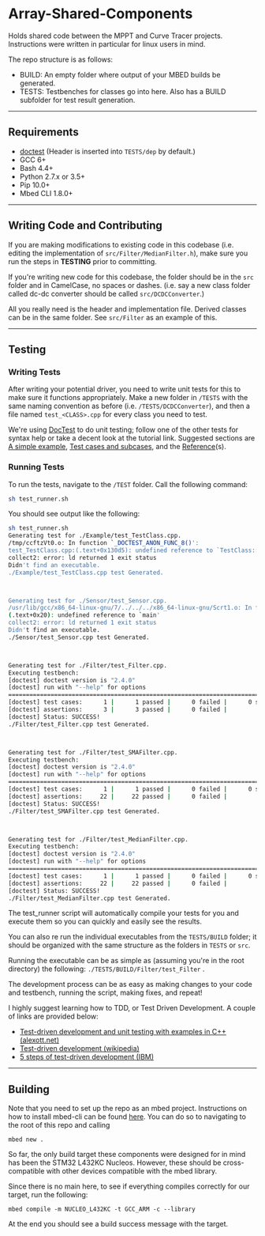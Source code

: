 # Array-Shared-Components

Holds shared code between the MPPT and Curve Tracer projects.
Instructions were written in particular for linux users in mind.

The repo structure is as follows:

- BUILD: An empty folder where output of your MBED builds be generated.
- TESTS: Testbenches for classes go into here. Also has a BUILD subfolder for
  test result generation.

---

## Requirements

- [doctest](https://github.com/onqtam/doctest) (Header is inserted into
  `TESTS/dep` by default.)
- GCC 6+
- Bash 4.4+
- Python 2.7.x or 3.5+
- Pip 10.0+
- Mbed CLI 1.8.0+

---

## Writing Code and Contributing

If you are making modifications to existing code in this codebase (i.e. editing
the implementation of `src/Filter/MedianFilter.h`), make sure you run the steps in
**TESTING** prior to committing.

If you're writing new code for this codebase, the folder should be in the `src` folder
and in CamelCase, no spaces or dashes. (i.e. say a new class folder called dc-dc
converter should be called `src/DCDCConverter`.)

All you really need is the header and implementation file. Derived classes can
be in the same folder. See `src/Filter` as an example of this.

---

## Testing

### Writing Tests

After writing your potential driver, you need to write unit tests for this to
make sure it functions appropriately. Make a new folder in `/TESTS` with the
same naming convention as before (i.e. `/TESTS/DCDCConverter`), and then a file named `test_<CLASS>.cpp` for
every class you need to test.

We're using
[DocTest](https://github.com/onqtam/doctest/blob/master/doc/markdown/tutorial.md)
to do unit testing; follow one of the other tests for syntax help or take a decent
look at the tutorial link. Suggested sections are [A simple
example](https://github.com/onqtam/doctest/blob/master/doc/markdown/tutorial.md#a-simple-example),
[Test cases and
subcases](https://github.com/onqtam/doctest/blob/master/doc/markdown/tutorial.md#test-cases-and-subcases),
and the [Reference](https://github.com/onqtam/doctest/blob/master/doc/markdown/readme.md#reference)(s).

### Running Tests

To run the tests, navigate to the `/TEST` folder.
Call the following command:

```bash
sh test_runner.sh
```

You should see output like the following:

```bash
sh test_runner.sh
Generating test for ./Example/test_TestClass.cpp.
/tmp/ccftzVt0.o: In function `_DOCTEST_ANON_FUNC_8()':
test_TestClass.cpp:(.text+0x130d5): undefined reference to `TestClass::hi()'
collect2: error: ld returned 1 exit status
Didn't find an executable.
./Example/test_TestClass.cpp test Generated.



Generating test for ./Sensor/test_Sensor.cpp.
/usr/lib/gcc/x86_64-linux-gnu/7/../../../x86_64-linux-gnu/Scrt1.o: In function `_start':
(.text+0x20): undefined reference to `main'
collect2: error: ld returned 1 exit status
Didn't find an executable.
./Sensor/test_Sensor.cpp test Generated.



Generating test for ./Filter/test_Filter.cpp.
Executing testbench:
[doctest] doctest version is "2.4.0"
[doctest] run with "--help" for options
===============================================================================
[doctest] test cases:      1 |      1 passed |      0 failed |      0 skipped
[doctest] assertions:      3 |      3 passed |      0 failed |
[doctest] Status: SUCCESS!
./Filter/test_Filter.cpp test Generated.



Generating test for ./Filter/test_SMAFilter.cpp.
Executing testbench:
[doctest] doctest version is "2.4.0"
[doctest] run with "--help" for options
===============================================================================
[doctest] test cases:      1 |      1 passed |      0 failed |      0 skipped
[doctest] assertions:     22 |     22 passed |      0 failed |
[doctest] Status: SUCCESS!
./Filter/test_SMAFilter.cpp test Generated.



Generating test for ./Filter/test_MedianFilter.cpp.
Executing testbench:
[doctest] doctest version is "2.4.0"
[doctest] run with "--help" for options
===============================================================================
[doctest] test cases:      1 |      1 passed |      0 failed |      0 skipped
[doctest] assertions:     22 |     22 passed |      0 failed |
[doctest] Status: SUCCESS!
./Filter/test_MedianFilter.cpp test Generated.

```

The test_runner script will automatically compile your tests for you and execute
them so you can quickly and easily see the results.

You can also re run the individual executables from the `TESTS/BUILD` folder; it
should be organized with the same structure as the folders in `TESTS` or `src`.

Running the executable can be as simple as (assuming you're in the root
directory) the following: `./TESTS/BUILD/Filter/test_Filter` .

The development process can be as easy as making changes to your code and
testbench, running the script, making fixes, and repeat!

I highly suggest learning how to TDD, or Test Driven Development. A couple of
links are provided below:
- [Test-driven development and unit testing with examples in C++ (alexott.net)](http://alexott.net/en/cpp/CppTestingIntro.html)
- [Test-driven development (wikipedia)](https://en.wikipedia.org/wiki/Test-driven_development)
- [5 steps of test-driven development (IBM)](https://developer.ibm.com/articles/5-steps-of-test-driven-development/)

---

## Building

Note that you need to set up the repo as an mbed project. Instructions on how to
install mbed-cli can be found
[here](https://os.mbed.com/docs/mbed-os/v6.3/build-tools/mbed-cli.html). You can
do so to navigating to the root of this repo and calling

`mbed new .`

So far, the only build target these components were designed for in mind has
been the STM32 L432KC Nucleos. However, these should be cross-compatible with
other devices compatible with the mbed library.

Since there is no main here, to see if everything compiles correctly for our
target, run the following:

`mbed compile -m NUCLEO_L432KC -t GCC_ARM -c --library`

At the end you should see a build success message with the target.
